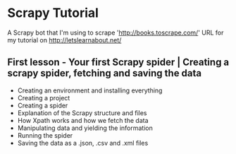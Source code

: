# Scrapy Tutorial
A Scrapy bot that I'm using to scrape 'http://books.toscrape.com/' URL for my tutorial on http://letslearnabout.net/


## First lesson - Your first Scrapy spider | Creating a scrapy spider, fetching and saving the data
- Creating an environment and installing everything
- Creating a project
- Creating a spider
- Explanation of the Scrapy structure and files
- How Xpath works and how we fetch the data
- Manipulating data and yielding the information
- Running the spider
- Saving the data as a .json, .csv and .xml files
